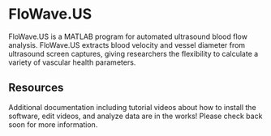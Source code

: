 # FloWave.US
FloWave.US is a MATLAB program for automated ultrasound blood flow analysis. FloWave.US extracts blood velocity and vessel diameter from ultrasound screen captures, giving researchers the flexibility to calculate a variety of vascular health parameters. 

## Resources
Additional documentation including tutorial videos about how to install the software, edit videos, and analyze data are in the works! Please check back soon for more information. 
